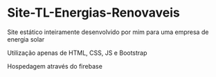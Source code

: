 # Site-TL-Energias-Renovaveis
Site estático inteiramente desenvolvido por mim para uma empresa de energia solar

Utilização apenas de HTML, CSS, JS e Bootstrap

Hospedagem através do firebase
